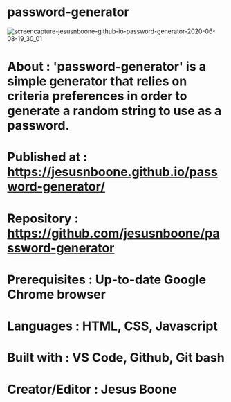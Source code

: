 # password-generator

![screencapture-jesusnboone-github-io-password-generator-2020-06-08-19_30_01](https://user-images.githubusercontent.com/65085372/84092994-9f513080-a9be-11ea-9aa4-57be06a13a83.png)

# About : 'password-generator' is a simple generator that relies on criteria preferences in order to generate a random string to use as a password.

# Published at : https://jesusnboone.github.io/password-generator/

# Repository : https://github.com/jesusnboone/password-generator

# Prerequisites : Up-to-date Google Chrome browser

# Languages : HTML, CSS, Javascript

# Built with : VS Code, Github, Git bash

# Creator/Editor : Jesus Boone
